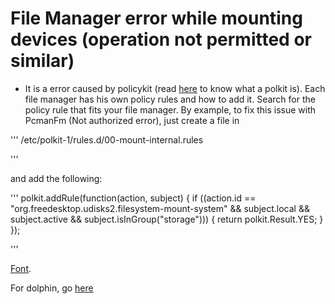# File Manager error while mounting devices (operation not permitted or similar)

- It is a error caused by policykit (read [here](https://wiki.archlinux.org/title/Polkit) to know what a polkit is). Each file manager has his own policy rules and how to add it. Search for the policy rule that fits your file manager. By example, to fix this issue with PcmanFm (Not authorized error), just create a file in

'''
 /etc/polkit-1/rules.d/00-mount-internal.rules

'''

and add the following:

'''
  polkit.addRule(function(action, subject) {
   if ((action.id == "org.freedesktop.udisks2.filesystem-mount-system" &&
      subject.local && subject.active && subject.isInGroup("storage")))
      {
         return polkit.Result.YES;
      }
});

'''

[Font](https://wiki.archlinux.org/title/PCManFM#%22Not_authorized%22_error_when_attempting_to_mount_drive).

For dolphin, go [here](https://wiki.archlinux.org/title/Udisks#Permissions)

